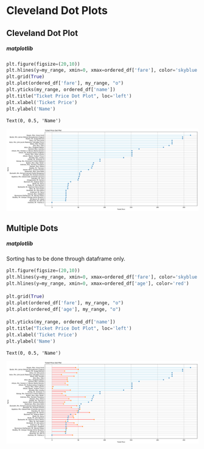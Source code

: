 # Cleveland Dot Plots

## Cleveland Dot Plot

##### matplotlib


```python
plt.figure(figsize=(20,10))
plt.hlines(y=my_range, xmin=0, xmax=ordered_df['fare'], color='skyblue')
plt.grid(True)
plt.plot(ordered_df['fare'], my_range, "o")
plt.yticks(my_range, ordered_df['name'])
plt.title("Ticket Price Dot Plot", loc='left')
plt.xlabel('Ticket Price')
plt.ylabel('Name')
```




    Text(0, 0.5, 'Name')




![png](single_cleveland.png)


## Multiple Dots
##### matplotlib
Sorting has to be done through dataframe only.



```python
plt.figure(figsize=(20,10))
plt.hlines(y=my_range, xmin=0, xmax=ordered_df['fare'], color='skyblue')
plt.hlines(y=my_range, xmin=0, xmax=ordered_df['age'], color='red')

plt.grid(True)
plt.plot(ordered_df['fare'], my_range, "o")
plt.plot(ordered_df['age'], my_range, "o")

plt.yticks(my_range, ordered_df['name'])
plt.title("Ticket Price Dot Plot", loc='left')
plt.xlabel('Ticket Price')
plt.ylabel('Name')
```




    Text(0, 0.5, 'Name')




![png](mult_cleveland.png)

